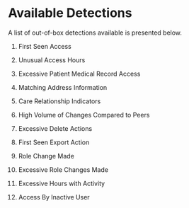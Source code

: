 # Available Detections
A list of out-of-box detections available is presented below.

1. First Seen Access
2. Unusual Access Hours
3. Excessive Patient Medical Record Access
4. Matching Address Information
5. Care Relationship Indicators
6. High Volume of Changes Compared to Peers



7. Excessive Delete Actions
8. First Seen Export Action
9. Role Change Made
10. Excessive Role Changes Made
11. Excessive Hours with Activity
12. Access By Inactive User
